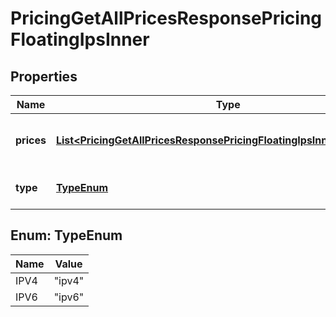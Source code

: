 

# PricingGetAllPricesResponsePricingFloatingIpsInner


## Properties

| Name | Type | Description | Notes |
|------------ | ------------- | ------------- | -------------|
|**prices** | [**List&lt;PricingGetAllPricesResponsePricingFloatingIpsInnerPricesInner&gt;**](PricingGetAllPricesResponsePricingFloatingIpsInnerPricesInner.md) | Floating IP type costs per Location |  |
|**type** | [**TypeEnum**](#TypeEnum) | The type of the Floating IP |  |



## Enum: TypeEnum

| Name | Value |
|---- | -----|
| IPV4 | &quot;ipv4&quot; |
| IPV6 | &quot;ipv6&quot; |



